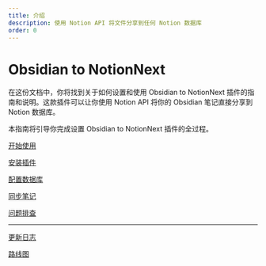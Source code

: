 ```yaml
---
title: 介绍
description: 使用 Notion API 将文件分享到任何 Notion 数据库
order: 0
---
```


# Obsidian to NotionNext

在这份文档中，你将找到关于如何设置和使用 Obsidian to NotionNext 插件的指南和说明。这款插件可以让你使用 Notion API 将你的 Obsidian 笔记直接分享到 Notion 数据库。

本指南将引导你完成设置 Obsidian to NotionNext 插件的全过程。

[开始使用](./01-getting-started.md)

[安装插件](./02-installation.md)

[配置数据库](./03-configuration.md)

[同步笔记](./04-sync.md)

[问题排查](./05-troubleshooting.md)

---

[更新日志](./06-changelog.md)

[路线图](./07-roadmap.md)
